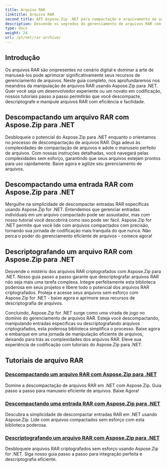 ```yaml
---
title: Arquivo RAR
linktitle: Arquivo RAR
second_title: API Aspose.Zip .NET para compactação e arquivamento de arquivos
description: Desvende os segredos do gerenciamento de arquivos RAR com Aspose.Zip for .NET! Descompacte, descriptografe e manipule arquivos compactados sem esforço. Baixe agora para um manuseio eficiente de arquivos.
type: docs
weight: 24
url: /pt/net/rar-archive/
---
```


## Introdução

Os arquivos RAR são onipresentes no cenário digital e dominar a arte de manuseá-los pode aprimorar significativamente seus recursos de gerenciamento de arquivos. Neste guia completo, nos aprofundaremos nos meandros da manipulação de arquivos RAR usando Aspose.Zip para .NET. Quer você seja um desenvolvedor experiente ou um novato em codificação, nossos tutoriais passo a passo permitirão que você descompacte, descriptografe e manipule arquivos RAR com eficiência e facilidade.

## Descompactando um arquivo RAR com Aspose.Zip para .NET
Desbloqueie o potencial do Aspose.Zip para .NET enquanto o orientamos no processo de descompactação de arquivos RAR. Diga adeus às complexidades de compactação de arquivos e adote o manuseio perfeito de arquivos. Com nossas instruções detalhadas, você navegará pelas complexidades sem esforço, garantindo que seus arquivos estejam prontos para uso rapidamente. Baixe agora e agilize seu gerenciamento de arquivos.

## Descompactando uma entrada RAR com Aspose.Zip para .NET
Mergulhe na simplicidade de descompactar entradas RAR específicas usando Aspose.Zip for .NET. Entendemos que gerenciar entradas individuais em um arquivo compactado pode ser assustador, mas com nosso tutorial você descobrirá como isso pode ser fácil. Aspose.Zip for .NET permite que você lide com arquivos compactados com precisão, tornando sua jornada de codificação mais tranquila do que nunca. Não perca o poder do gerenciamento eficiente de arquivos – comece agora!

## Descriptografando um arquivo RAR com Aspose.Zip para .NET
Desvende o mistério dos arquivos RAR criptografados com Aspose.Zip para .NET. Nosso guia passo a passo garante que descriptografar arquivos RAR não seja mais uma tarefa complexa. Integre perfeitamente esta biblioteca poderosa em seus projetos e libere todo o potencial dos arquivos RAR criptografados. Proteja e acesse seus arquivos sem esforço com Aspose.Zip for .NET - baixe agora e aprimore seus recursos de descriptografia de arquivos.

Concluindo, Aspose.Zip for .NET surge como uma virada de jogo no domínio do gerenciamento de arquivos RAR. Esteja você descompactando, manipulando entradas específicas ou descriptografando arquivos criptografados, esta poderosa biblioteca simplifica o processo. Baixe agora e embarque em uma jornada de manipulação eficiente de arquivos, deixando para trás as complexidades dos arquivos RAR. Eleve sua experiência de codificação com tutoriais do Aspose.Zip para .NET.
## Tutoriais de arquivo RAR
### [Descompactando um arquivo RAR com Aspose.Zip para .NET](./decompress-rar-archive/)
Domine a descompactação de arquivos RAR em .NET com Aspose.Zip. Guia passo a passo para manuseio eficiente de arquivos. Baixe Agora!
### [Descompactando uma entrada RAR com Aspose.Zip para .NET](./decompress-rar-entry/)
Descubra a simplicidade de descompactar entradas RAR em .NET usando Aspose.Zip. Lide com arquivos compactados sem esforço com esta biblioteca poderosa.
### [Descriptografando um arquivo RAR com Aspose.Zip para .NET](./decrypt-rar-archive/)
Desbloqueie arquivos RAR criptografados sem esforço usando Aspose.Zip for .NET. Siga nosso guia passo a passo para integração perfeita e descriptografia eficiente.